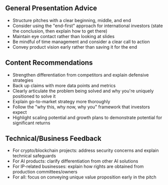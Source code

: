 ## General Presentation Advice

- Structure pitches with a clear beginning, middle, and end
- Consider using the "end-first" approach for international investors (state the conclusion, then explain how to get there)
- Maintain eye contact rather than looking at slides
- Be mindful of time management and consider a clear call to action
- Convey product vision early rather than saving it for the end

## Content Recommendations

- Strengthen differentiation from competitors and explain defensive strategies
- Back up claims with more data points and metrics
- Clearly articulate the problem being solved and why you're uniquely positioned to solve it
- Explain go-to-market strategy more thoroughly
- Follow the "why this, why now, why you" framework that investors expect
- Highlight scaling potential and growth plans to demonstrate potential for significant returns

## Technical/Business Feedback

- For crypto/blockchain projects: address security concerns and explain technical safeguards
- For AI products: clarify differentiation from other AI solutions
- For IP-related businesses: explain how rights are obtained from production committees/owners
- For all: focus on conveying unique value proposition early in the pitch